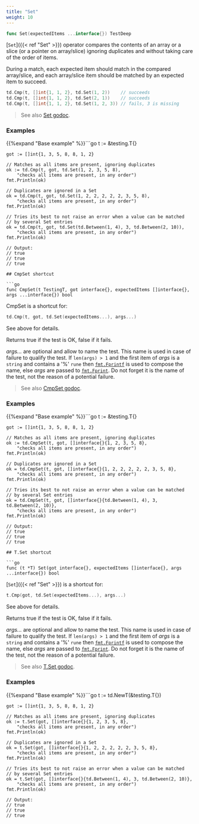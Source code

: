 ```yaml
---
title: "Set"
weight: 10
---
```


```go
func Set(expectedItems ...interface{}) TestDeep
```

[`Set`]({{< ref "Set" >}}) operator compares the contents of an array or a slice (or a
pointer on array/slice) ignoring duplicates and without taking care
of the order of items.

During a match, each expected item should match in the compared
array/slice, and each array/slice item should be matched by an
expected item to succeed.

```go
td.Cmp(t, []int{1, 1, 2}, td.Set(1, 2))    // succeeds
td.Cmp(t, []int{1, 1, 2}, td.Set(2, 1))    // succeeds
td.Cmp(t, []int{1, 1, 2}, td.Set(1, 2, 3)) // fails, 3 is missing
```


> See also [<i class='fas fa-book'></i> Set godoc](https://pkg.go.dev/github.com/maxatome/go-testdeep/td#Set).

### Examples

{{%expand "Base example" %}}```go
	t := &testing.T{}

	got := []int{1, 3, 5, 8, 8, 1, 2}

	// Matches as all items are present, ignoring duplicates
	ok := td.Cmp(t, got, td.Set(1, 2, 3, 5, 8),
		"checks all items are present, in any order")
	fmt.Println(ok)

	// Duplicates are ignored in a Set
	ok = td.Cmp(t, got, td.Set(1, 2, 2, 2, 2, 2, 3, 5, 8),
		"checks all items are present, in any order")
	fmt.Println(ok)

	// Tries its best to not raise an error when a value can be matched
	// by several Set entries
	ok = td.Cmp(t, got, td.Set(td.Between(1, 4), 3, td.Between(2, 10)),
		"checks all items are present, in any order")
	fmt.Println(ok)

	// Output:
	// true
	// true
	// true

```{{% /expand%}}
## CmpSet shortcut

```go
func CmpSet(t TestingT, got interface{}, expectedItems []interface{}, args ...interface{}) bool
```

CmpSet is a shortcut for:

```go
td.Cmp(t, got, td.Set(expectedItems...), args...)
```

See above for details.

Returns true if the test is OK, false if it fails.

*args...* are optional and allow to name the test. This name is
used in case of failure to qualify the test. If `len(args) > 1` and
the first item of *args* is a `string` and contains a '%' `rune` then
[`fmt.Fprintf`](https://pkg.go.dev/fmt/#Fprintf) is used to compose the name, else *args* are passed to
[`fmt.Fprint`](https://pkg.go.dev/fmt/#Fprint). Do not forget it is the name of the test, not the
reason of a potential failure.


> See also [<i class='fas fa-book'></i> CmpSet godoc](https://pkg.go.dev/github.com/maxatome/go-testdeep/td#CmpSet).

### Examples

{{%expand "Base example" %}}```go
	t := &testing.T{}

	got := []int{1, 3, 5, 8, 8, 1, 2}

	// Matches as all items are present, ignoring duplicates
	ok := td.CmpSet(t, got, []interface{}{1, 2, 3, 5, 8},
		"checks all items are present, in any order")
	fmt.Println(ok)

	// Duplicates are ignored in a Set
	ok = td.CmpSet(t, got, []interface{}{1, 2, 2, 2, 2, 2, 3, 5, 8},
		"checks all items are present, in any order")
	fmt.Println(ok)

	// Tries its best to not raise an error when a value can be matched
	// by several Set entries
	ok = td.CmpSet(t, got, []interface{}{td.Between(1, 4), 3, td.Between(2, 10)},
		"checks all items are present, in any order")
	fmt.Println(ok)

	// Output:
	// true
	// true
	// true

```{{% /expand%}}
## T.Set shortcut

```go
func (t *T) Set(got interface{}, expectedItems []interface{}, args ...interface{}) bool
```

[`Set`]({{< ref "Set" >}}) is a shortcut for:

```go
t.Cmp(got, td.Set(expectedItems...), args...)
```

See above for details.

Returns true if the test is OK, false if it fails.

*args...* are optional and allow to name the test. This name is
used in case of failure to qualify the test. If `len(args) > 1` and
the first item of *args* is a `string` and contains a '%' `rune` then
[`fmt.Fprintf`](https://pkg.go.dev/fmt/#Fprintf) is used to compose the name, else *args* are passed to
[`fmt.Fprint`](https://pkg.go.dev/fmt/#Fprint). Do not forget it is the name of the test, not the
reason of a potential failure.


> See also [<i class='fas fa-book'></i> T.Set godoc](https://pkg.go.dev/github.com/maxatome/go-testdeep/td#T.Set).

### Examples

{{%expand "Base example" %}}```go
	t := td.NewT(&testing.T{})

	got := []int{1, 3, 5, 8, 8, 1, 2}

	// Matches as all items are present, ignoring duplicates
	ok := t.Set(got, []interface{}{1, 2, 3, 5, 8},
		"checks all items are present, in any order")
	fmt.Println(ok)

	// Duplicates are ignored in a Set
	ok = t.Set(got, []interface{}{1, 2, 2, 2, 2, 2, 3, 5, 8},
		"checks all items are present, in any order")
	fmt.Println(ok)

	// Tries its best to not raise an error when a value can be matched
	// by several Set entries
	ok = t.Set(got, []interface{}{td.Between(1, 4), 3, td.Between(2, 10)},
		"checks all items are present, in any order")
	fmt.Println(ok)

	// Output:
	// true
	// true
	// true

```{{% /expand%}}
